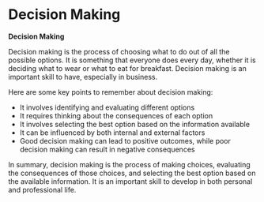 # Decision Making

**Decision Making**

Decision making is the process of choosing what to do out of all the possible options. It is something that everyone does every day, whether it is deciding what to wear or what to eat for breakfast. Decision making is an important skill to have, especially in business.

Here are some key points to remember about decision making:

* It involves identifying and evaluating different options
* It requires thinking about the consequences of each option
* It involves selecting the best option based on the information available
* It can be influenced by both internal and external factors
* Good decision making can lead to positive outcomes, while poor decision making can result in negative consequences

In summary, decision making is the process of making choices, evaluating the consequences of those choices, and selecting the best option based on the available information. It is an important skill to develop in both personal and professional life.
